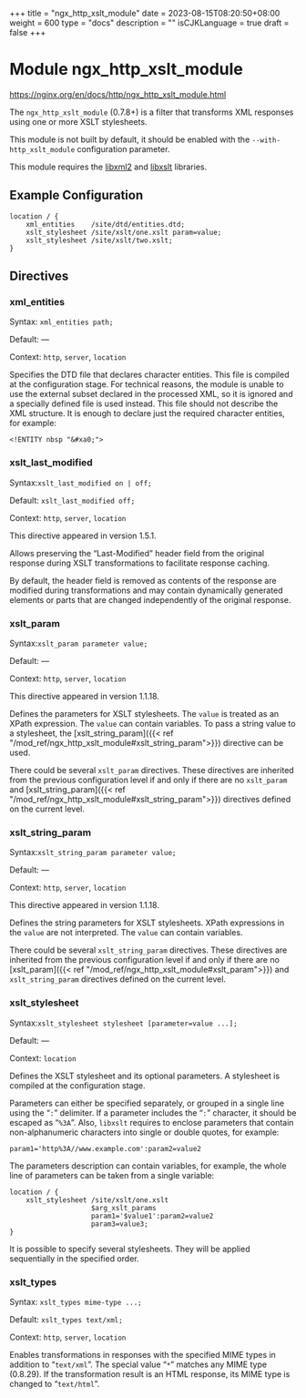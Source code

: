 +++
title = "ngx_http_xslt_module"
date = 2023-08-15T08:20:50+08:00
weight = 600
type = "docs"
description = ""
isCJKLanguage = true
draft = false
+++

# Module ngx_http_xslt_module

https://nginx.org/en/docs/http/ngx_http_xslt_module.html



The `ngx_http_xslt_module` (0.7.8+) is a filter that transforms XML responses using one or more XSLT stylesheets.

This module is not built by default, it should be enabled with the `--with-http_xslt_module` configuration parameter.

This module requires the [libxml2](http://xmlsoft.org/) and [libxslt](http://xmlsoft.org/XSLT/) libraries.





## Example Configuration



```
location / {
    xml_entities    /site/dtd/entities.dtd;
    xslt_stylesheet /site/xslt/one.xslt param=value;
    xslt_stylesheet /site/xslt/two.xslt;
}
```





## Directives



### xml_entities

  Syntax:  `xml_entities path;`

  Default: —

  Context: `http`, `server`, `location`


Specifies the DTD file that declares character entities. This file is compiled at the configuration stage. For technical reasons, the module is unable to use the external subset declared in the processed XML, so it is ignored and a specially defined file is used instead. This file should not describe the XML structure. It is enough to declare just the required character entities, for example:

```
<!ENTITY nbsp "&#xa0;">
```





### xslt_last_modified

  Syntax:`xslt_last_modified on | off;`

  Default: `xslt_last_modified off;`

  Context: `http`, `server`, `location`


This directive appeared in version 1.5.1.

Allows preserving the “Last-Modified” header field from the original response during XSLT transformations to facilitate response caching.

By default, the header field is removed as contents of the response are modified during transformations and may contain dynamically generated elements or parts that are changed independently of the original response.



### xslt_param

  Syntax:`xslt_param parameter value;`

  Default: —

  Context: `http`, `server`, `location`


This directive appeared in version 1.1.18.

Defines the parameters for XSLT stylesheets. The `value` is treated as an XPath expression. The `value` can contain variables. To pass a string value to a stylesheet, the [xslt_string_param]({{< ref "/mod_ref/ngx_http_xslt_module#xslt_string_param">}}) directive can be used.

There could be several `xslt_param` directives. These directives are inherited from the previous configuration level if and only if there are no `xslt_param` and [xslt_string_param]({{< ref "/mod_ref/ngx_http_xslt_module#xslt_string_param">}}) directives defined on the current level.



### xslt_string_param

  Syntax:`xslt_string_param parameter value;`

  Default: —

  Context: `http`, `server`, `location`


This directive appeared in version 1.1.18.

Defines the string parameters for XSLT stylesheets. XPath expressions in the `value` are not interpreted. The `value` can contain variables.

There could be several `xslt_string_param` directives. These directives are inherited from the previous configuration level if and only if there are no [xslt_param]({{< ref "/mod_ref/ngx_http_xslt_module#xslt_param">}}) and `xslt_string_param` directives defined on the current level.



### xslt_stylesheet

  Syntax:`xslt_stylesheet stylesheet [parameter=value ...];`

  Default: —

  Context: `location`


Defines the XSLT stylesheet and its optional parameters. A stylesheet is compiled at the configuration stage.

Parameters can either be specified separately, or grouped in a single line using the “`:`” delimiter. If a parameter includes the “`:`” character, it should be escaped as “`%3A`”. Also, `libxslt` requires to enclose parameters that contain non-alphanumeric characters into single or double quotes, for example:

```
param1='http%3A//www.example.com':param2=value2
```



The parameters description can contain variables, for example, the whole line of parameters can be taken from a single variable:

```
location / {
    xslt_stylesheet /site/xslt/one.xslt
                    $arg_xslt_params
                    param1='$value1':param2=value2
                    param3=value3;
}
```



It is possible to specify several stylesheets. They will be applied sequentially in the specified order.



### xslt_types

  Syntax:  `xslt_types mime-type ...;`

  Default: `xslt_types text/xml;`

  Context: `http`, `server`, `location`


Enables transformations in responses with the specified MIME types in addition to “`text/xml`”. The special value “`*`” matches any MIME type (0.8.29). If the transformation result is an HTML response, its MIME type is changed to “`text/html`”.